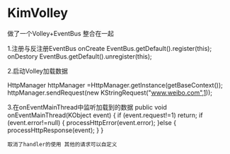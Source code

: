 # KimVolley
做了一个Volley+EventBus 整合在一起

1.注册与反注册EventBus
onCreate
EventBus.getDefault().register(this);
onDestory
EventBus.getDefault().unregister(this);

2.启动Volley加载数据
 
 HttpManager httpManager =HttpManager.getInstance(getBaseContext());
 httpManager.sendRequest(new KStringRequest("www.weibo.com",1));
 
3.在onEventMainThread中监听加载到的数据
public void onEventMainThread(KObject event) {
        if (event.request!=1)
            return;
        if (event.error!=null) {
            processHttpError(event.error);
        }else {
            processHttpResponse(event);
        }
    }
    
    取消了handler的使用 其他的请求可以自定义
